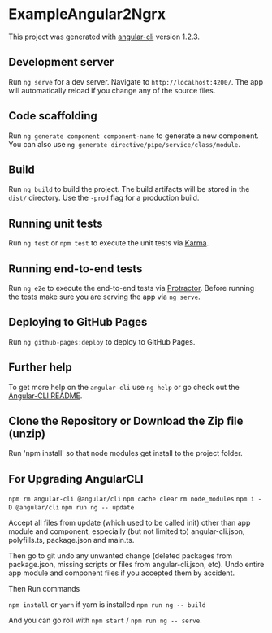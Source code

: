 # ExampleAngular2Ngrx

This project was generated with [angular-cli](https://github.com/angular/angular-cli) version 1.2.3.

## Development server
Run `ng serve` for a dev server. Navigate to `http://localhost:4200/`. The app will automatically reload if you change any of the source files.

## Code scaffolding

Run `ng generate component component-name` to generate a new component. You can also use `ng generate directive/pipe/service/class/module`.

## Build

Run `ng build` to build the project. The build artifacts will be stored in the `dist/` directory. Use the `-prod` flag for a production build.

## Running unit tests

Run `ng test` or `npm test` to execute the unit tests via [Karma](https://karma-runner.github.io).

## Running end-to-end tests

Run `ng e2e` to execute the end-to-end tests via [Protractor](http://www.protractortest.org/).
Before running the tests make sure you are serving the app via `ng serve`.

## Deploying to GitHub Pages

Run `ng github-pages:deploy` to deploy to GitHub Pages.

## Further help

To get more help on the `angular-cli` use `ng help` or go check out the [Angular-CLI README](https://github.com/angular/angular-cli/blob/master/README.md).


## Clone the Repository or Download the Zip file (unzip) 
Run 'npm install' so that node modules get install to the project folder.

## For Upgrading AngularCLI
`npm rm angular-cli @angular/cli`
`npm cache clear`
`rm node_modules`
`npm i -D @angular/cli`
`npm run ng -- update`


Accept all files from update (which used to be called init) other than app module and component, especially (but not limited to) angular-cli.json, polyfills.ts, package.json and main.ts.

Then go to git undo any unwanted change (deleted packages from package.json, missing scripts or files from angular-cli.json, etc). Undo entire app module and component files if you accepted them by accident.

Then Run commands

`npm install` or `yarn` if yarn is installed 
`npm run ng -- build`

And you can go roll with `npm start` / `npm run ng -- serve`.

